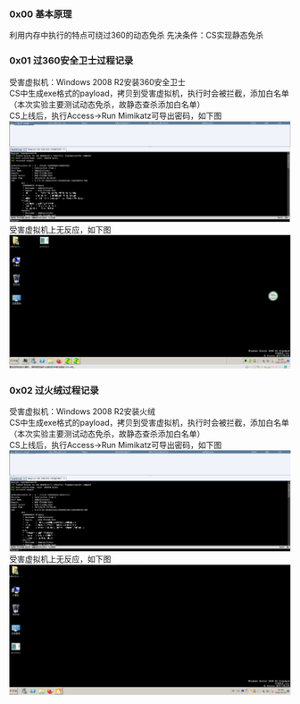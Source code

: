 ### 0x00 基本原理
利用内存中执行的特点可绕过360的动态免杀 
先决条件：CS实现静态免杀

### 0x01 过360安全卫士过程记录
受害虚拟机：Windows 2008 R2安装360安全卫士  
CS中生成exe格式的payload，拷贝到受害虚拟机，执行时会被拦截，添加白名单（本次实验主要测试动态免杀，故静态查杀添加白名单）  
CS上线后，执行Access->Run Mimikatz可导出密码，如下图  
![image](./pic/0.png)  
受害虚拟机上无反应，如下图  
![image](./pic/1.png)

### 0x02 过火绒过程记录
受害虚拟机：Windows 2008 R2安装火绒  
CS中生成exe格式的payload，拷贝到受害虚拟机，执行时会被拦截，添加白名单（本次实验主要测试动态免杀，故静态查杀添加白名单）  
CS上线后，执行Access->Run Mimikatz可导出密码，如下图  
![image](./pic/2.png)  
受害虚拟机上无反应，如下图  
![image](./pic/3.png)
